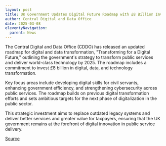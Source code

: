 ```yaml
---
layout: post
title: UK Government Updates Digital Future Roadmap with £8 Billion Investment
author: Central Digital and Data Office
date: 2025-03-08
eleventyNavigation:
  parent: News
---
```


The Central Digital and Data Office (CDDO) has released an updated roadmap for digital and data transformation, "Transforming for a Digital Future," outlining the government's strategy to transform public services and deliver world-class technology by 2025. The roadmap includes a commitment to invest £8 billion in digital, data, and technology transformation.

Key focus areas include developing digital skills for civil servants, enhancing government efficiency, and strengthening cybersecurity across public services. The roadmap builds on previous digital transformation efforts and sets ambitious targets for the next phase of digitalization in the public sector.

This strategic investment aims to replace outdated legacy systems and deliver better services and greater value for taxpayers, ensuring that the UK government remains at the forefront of digital innovation in public service delivery.

[Source](https://www.gov.uk/government/publications/roadmap-for-digital-and-data-2022-to-2025/transforming-for-a-digital-future-2022-to-2025-roadmap-for-digital-and-data)
